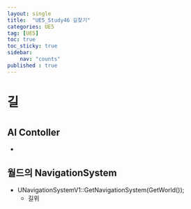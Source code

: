 ```yaml
---
layout: single
title:  "UE5_Study46 길찾기"
categories: UE5
tag: [UE5]
toc: true
toc_sticky: true
sidebar:
    nav: "counts"
published : true	
---
```


# 길

# 

## AI Contoller

* 

## 월드의 NavigationSystem

 * UNavigationSystemV1::GetNavigationSystem(GetWorld()); 
    * 길위
### 